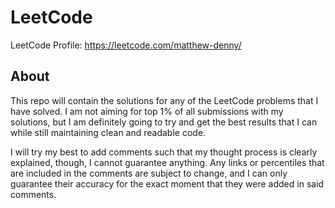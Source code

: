 # LeetCode
LeetCode Profile: https://leetcode.com/matthew-denny/

## About

This repo will contain the solutions for any of the LeetCode problems that I have solved. I am not aiming for top 1% of
all submissions with my solutions, but I am definitely going to try and get the best results that I can while still 
maintaining clean and readable code.

I will try my best to add comments such that my thought process is clearly explained, though, I cannot guarantee 
anything. Any links or percentiles that are included in the comments are subject to change, and I can only guarantee 
their accuracy for the exact moment that they were added in said comments.

